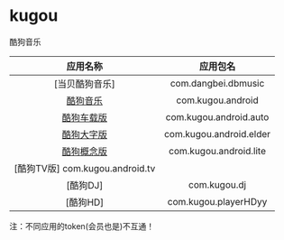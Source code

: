# kugou
酷狗音乐

| 应用名称 | 应用包名 |
| :---: | :---: |
| [当贝酷狗音乐] | com.dangbei.dbmusic |
| [酷狗音乐] | com.kugou.android |
| [酷狗车载版] | com.kugou.android.auto|
| [酷狗大字版] | com.kugou.android.elder |
| [酷狗概念版] | com.kugou.android.lite |
| [酷狗TV版] com.kugou.android.tv |
| [酷狗DJ] | com.kugou.dj |
| [酷狗HD] | com.kugou.playerHDyy |

[酷狗音乐]: https://github.com/LinghongJiang/kugou/blob/main/com.kugou.android/README.md
[酷狗车载版]: https://github.com/LinghongJiang/kugou/blob/main/com.kugou.android.auto/README.md
[酷狗大字版]: https://github.com/LinghongJiang/kugou/blob/main/com.kugou.android.elder/README.md
[酷狗概念版]: https://github.com/LinghongJiang/kugou/blob/main/com.kugou.anrdoid.lite/README.md

注：不同应用的token(会员也是)不互通！
